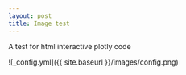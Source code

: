 ```yaml
---
layout: post
title: Image test
---
```


A test for html interactive plotly code

![_config.yml]({{ site.baseurl }}/images/config.png)
